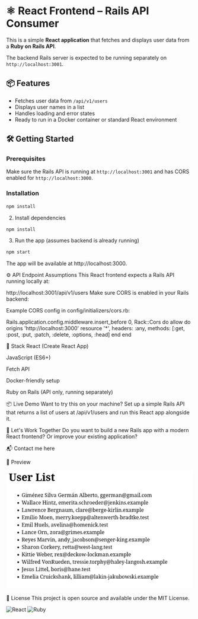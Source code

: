 # ⚛️ React Frontend – Rails API Consumer

This is a simple **React application** that fetches and displays user data from a **Ruby on Rails API**.

The backend Rails server is expected to be running separately on `http://localhost:3001`.

## 📦 Features

- Fetches user data from `/api/v1/users`
- Displays user names in a list
- Handles loading and error states
- Ready to run in a Docker container or standard React environment

## 🛠️ Getting Started

### Prerequisites

Make sure the Rails API is running at `http://localhost:3001` and has CORS enabled for `http://localhost:3000`.

### Installation

```bash
npm install
```

2. Install dependencies

```bash
npm install
```

3. Run the app (assumes backend is already running)

```bash
npm start
```


The app will be available at http://localhost:3000.

⚙️ API Endpoint Assumptions
This React frontend expects a Rails API running locally at:


http://localhost:3001/api/v1/users
Make sure CORS is enabled in your Rails backend:

Example CORS config in config/initializers/cors.rb:

Rails.application.config.middleware.insert_before 0, Rack::Cors do
  allow do
    origins 'http://localhost:3000'
    resource '*',
      headers: :any,
      methods: [:get, :post, :put, :patch, :delete, :options, :head]
  end
end

🧱 Stack
React (Create React App)

JavaScript (ES6+)

Fetch API

Docker-friendly setup

Ruby on Rails (API only, running separately)

📦 Live Demo
Want to try this on your machine?
Set up a simple Rails API that returns a list of users at /api/v1/users and run this React app alongside it.

🤝 Let's Work Together
Do you want to build a new Rails app with a modern React frontend?
Or improve your existing application?

📬 Contact me here

📸 Preview

![](./images/Screenshot_20250505_142236.png)

📜 License
This project is open source and available under the MIT License.

<img src="https://upload.wikimedia.org/wikipedia/commons/a/a7/React-icon.svg" alt="React" width="30"/>
<img src="https://upload.wikimedia.org/wikipedia/commons/7/73/Ruby_logo.svg" alt="Ruby" width="30"/>



